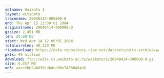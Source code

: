 ```yaml
---
setname: Waikato I
layout: witsdata
tracename: 20040414-000000-0
end: Thu Apr 15 12:00:01 2004
originalname: 20040414-000000-0
gzsize: 2,451 MB
len: 24:00:00
start: Wed Apr 14 12:00:01 2004
totalwirelen: 40,120 MB
ripedownload: https://data-repository.ripe.net/datasets/wits-archive/waikato/1/20040414-000000-0.gz
pkts: 95 million
download: ftp://wits.cs.waikato.ac.nz/waikato/1/20040414-000000-0.gz
size: 6,857 MB
md5: adcefbb2a8d39cdbdee9de74368d84d6
---
```

